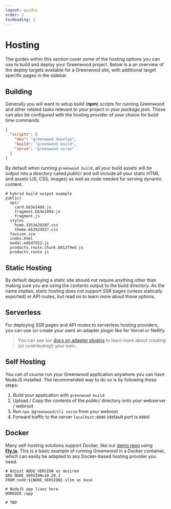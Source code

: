 ```yaml
---
layout: guides
order: 2
tocHeading: 2
---
```


<div class="heading-box">
  <h1>Hosting</h1>

The guides within this section cover some of the hosting options you can use to build and deploy your Greenwood project. Below is a an overview of the deploy targets available for a Greenwood site, with additional target specific pages in the sidebar.

</div>

## Building

Generally you will want to setup build (**npm**) scripts for running Greenwood and other related tasks relevant to your project in your _package.json_. These can also be configured with the hosting provider of your choice for build time commands.

```json
{
  "scripts": {
    "dev": "greenwood develop",
    "build": "greenwood build",
    "serve": "greenwood serve"
  }
}
```

By default when running `greenwood build`, all your build assets will be output into a directory called _public/_ and will include all your static HTML and assets (JS, CSS, images) as well as code needed for serving dynamic content.

```shell
# hybrid build output example
public/
  api/
    card.bb3e149d.js
    fragment.bb3e149d.js
    fragment.js
  styles
    home.1953429207.css
    theme.663924927.css
  favicon.ico
  index.html
  modal.edbd7922.js
  products.route.chunk.b012f9ed.js
  products.route.js
```

## Static Hosting

By default deploying a static site should not require anything other than making sure you are using the contents output to the build directory. As the name implies, static hosting does not support SSR pages (unless statically exported) or API routes, but read on to learn more about those options.

## Serverless

For deploying SSR pages and API routes to serverless hosting providers, you can use (or create your own) an adapter plugin like for Vercel or Netlify.

> You can see our [docs on adapter plugins](/docs/plugins/) to learn more about creating (or contributing!) your own.

## Self Hosting

You can of course run your Greenwood application anywhere you can have NodeJS installed. The recommended way to do so is by following these steps:

1. Build your application with `greenwood build`
1. Upload / Copy the contents of the _public/_ directory onto your webserver / webroot
1. Run `npx @greenwood/cli serve` from your webroot
1. Forward traffic to the server `localhost:8080` (default port is `8080`)

## Docker

Many self-hosting solutions support Docker, like our [demo repo](https://github.com/ProjectEvergreen/greenwood-demo-platform-fly) using [**Fly.io**](https://fly.io/). This is a basic example of running Greenwood in a Docker container, which can easily be adapted to any Docker-based hosting provider you need.

```shell
# Adjust NODE_VERSION as desired
ARG NODE_VERSION=18.20.2
FROM node:${NODE_VERSION}-slim as base

# NodeJS app lives here
WORKDIR /app

# TBD
```
